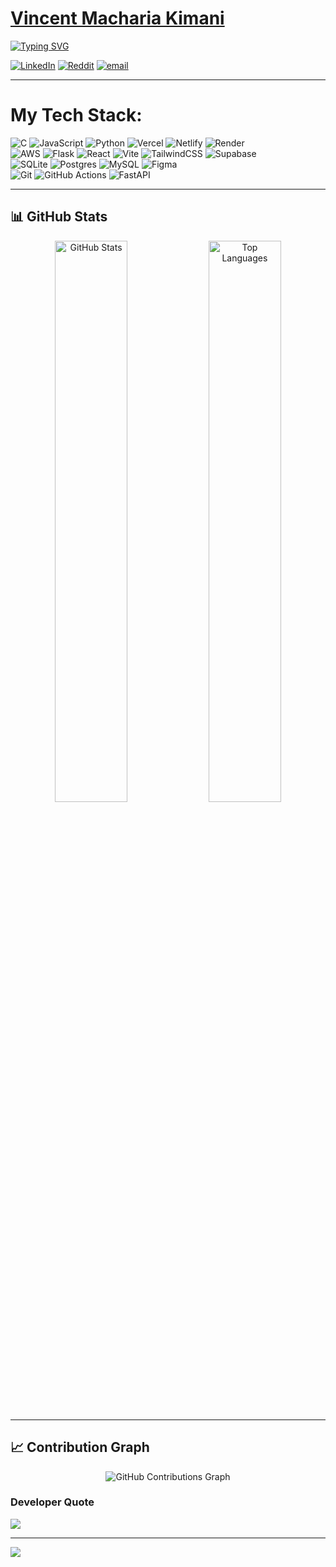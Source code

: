 # [Vincent Macharia Kimani](https://github.com/VinnohKimani)
[![Typing SVG](https://readme-typing-svg.demolab.com?font=Fira+Code&weight=900&duration=4000&pause=1000&color=5F9CFA&width=510&height=100&lines=Hello%2C+This+is++Kimani;A+Software+Engineer+and+Tech+Enthusiast;Passionate+about+building+web+applications+..+++;exploring+new+technologies%2C+and+...;collaborating+on++projects.+++)](https://git.io/typing-svg)

 [![LinkedIn](https://img.shields.io/badge/LinkedIn-%230077B5.svg?logo=linkedin&logoColor=white)](https://linkedin.com/in/vinnohKimani) [![Reddit](https://img.shields.io/badge/Reddit-%23FF4500.svg?logo=Reddit&logoColor=white)](https://reddit.com/user/vinnohKimani) [![email](https://img.shields.io/badge/Email-D14836?logo=gmail&logoColor=white)](mailto:vincentmachariakimani@gmail.com) 

---

# My Tech Stack:
![C](https://img.shields.io/badge/c-%2300599C.svg?style=plastic&logo=c&logoColor=white) ![JavaScript](https://img.shields.io/badge/javascript-%23323330.svg?style=plastic&logo=javascript&logoColor=%23F7DF1E) ![Python](https://img.shields.io/badge/python-3670A0?style=plastic&logo=python&logoColor=ffdd54) ![Vercel](https://img.shields.io/badge/vercel-%23000000.svg?style=plastic&logo=vercel&logoColor=white) ![Netlify](https://img.shields.io/badge/netlify-%23000000.svg?style=plastic&logo=netlify&logoColor=#00C7B7) ![Render](https://img.shields.io/badge/Render-%46E3B7.svg?style=plastic&logo=render&logoColor=white) <br> ![AWS](https://img.shields.io/badge/AWS-%23FF9900.svg?style=plastic&logo=amazon-aws&logoColor=white) ![Flask](https://img.shields.io/badge/flask-%23000.svg?style=plastic&logo=flask&logoColor=white) ![React](https://img.shields.io/badge/react-%2320232a.svg?style=plastic&logo=react&logoColor=%2361DAFB) ![Vite](https://img.shields.io/badge/vite-%23646CFF.svg?style=plastic&logo=vite&logoColor=white) ![TailwindCSS](https://img.shields.io/badge/tailwindcss-%2338B2AC.svg?style=plastic&logo=tailwind-css&logoColor=white) ![Supabase](https://img.shields.io/badge/Supabase-3ECF8E?style=plastic&logo=supabase&logoColor=white) <br> ![SQLite](https://img.shields.io/badge/sqlite-%2307405e.svg?style=plastic&logo=sqlite&logoColor=white) ![Postgres](https://img.shields.io/badge/postgres-%23316192.svg?style=plastic&logo=postgresql&logoColor=white) ![MySQL](https://img.shields.io/badge/mysql-4479A1.svg?style=plastic&logo=mysql&logoColor=white) ![Figma](https://img.shields.io/badge/figma-%23F24E1E.svg?style=plastic&logo=figma&logoColor=white) <br> ![Git](https://img.shields.io/badge/git-%23F05033.svg?style=plastic&logo=git&logoColor=white) ![GitHub Actions](https://img.shields.io/badge/github%20actions-%232671E5.svg?style=plastic&logo=githubactions&logoColor=white) ![FastAPI](https://img.shields.io/badge/FastAPI-005571?style=plastic&logo=fastapi)

---

## 📊 GitHub Stats

<div align="center">
  <img src="https://github-readme-stats.vercel.app/api?username=vinnohKimani&theme=tokyonight&hide_border=false&include_all_commits=true&count_private=false" width="48%" alt="GitHub Stats" />
  <img src="https://github-readme-stats.vercel.app/api/top-langs/?username=vinnohKimani&theme=tokyonight&hide_border=false&layout=compact" width="48%" alt="Top Languages" />
</div>

---


## 📈 Contribution Graph

<div align="center">
  <img src="https://github.pumbas.net/api/contributions/vinnohKimani?bgColour=070A10&borderRadius=10.0" alt="GitHub Contributions Graph" />
</div>



### Developer Quote
![](https://quotes-github-readme.vercel.app/api?type=horizontal&theme=radical)

---
[![](https://visitcount.itsvg.in/api?id=vinnohKimani&icon=0&color=0)](https://visitcount.itsvg.in)

<!-- Proudly created with GPRM ( https://gprm.itsvg.in ) -->

